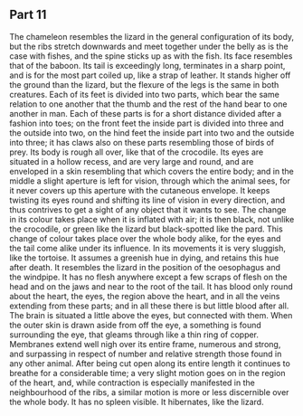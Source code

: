 ## Part 11

The chameleon resembles the lizard in the general configuration of its body, but the ribs stretch downwards and meet together under the belly as is the case with fishes, and the spine sticks up as with the fish.
Its face resembles that of the baboon.
Its tail is exceedingly long, terminates in a sharp point, and is for the most part coiled up, like a strap of leather.
It stands higher off the ground than the lizard, but the flexure of the legs is the same in both creatures.
Each of its feet is divided into two parts, which bear the same relation to one another that the thumb and the rest of the hand bear to one another in man.
Each of these parts is for a short distance divided after a fashion into toes; on the front feet the inside part is divided into three and the outside into two, on the hind feet the inside part into two and the outside into three; it has claws also on these parts resembling those of birds of prey.
Its body is rough all over, like that of the crocodile.
Its eyes are situated in a hollow recess, and are very large and round, and are enveloped in a skin resembling that which covers the entire body; and in the middle a slight aperture is left for vision, through which the animal sees, for it never covers up this aperture with the cutaneous envelope.
It keeps twisting its eyes round and shifting its line of vision in every direction, and thus contrives to get a sight of any object that it wants to see.
The change in its colour takes place when it is inflated with air; it is then black, not unlike the crocodile, or green like the lizard but black-spotted like the pard.
This change of colour takes place over the whole body alike, for the eyes and the tail come alike under its influence.
In its movements it is very sluggish, like the tortoise.
It assumes a greenish hue in dying, and retains this hue after death.
It resembles the lizard in the position of the oesophagus and the windpipe.
It has no flesh anywhere except a few scraps of flesh on the head and on the jaws and near to the root of the tail.
It has blood only round about the heart, the eyes, the region above the heart, and in all the veins extending from these parts; and in all these there is but little blood after all.
The brain is situated a little above the eyes, but connected with them.
When the outer skin is drawn aside from off the eye, a something is found surrounding the eye, that gleams through like a thin ring of copper.
Membranes extend well nigh over its entire frame, numerous and strong, and surpassing in respect of number and relative strength those found in any other animal.
After being cut open along its entire length it continues to breathe for a considerable time; a very slight motion goes on in the region of the heart, and, while contraction is especially manifested in the neighbourhood of the ribs, a similar motion is more or less discernible over the whole body.
It has no spleen visible.
It hibernates, like the lizard.

